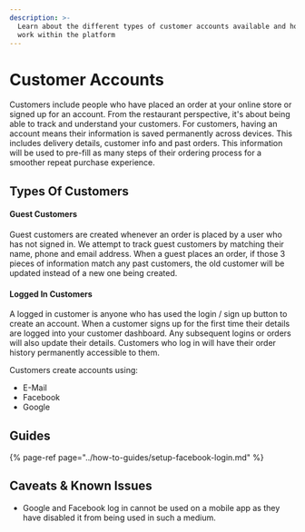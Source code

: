 ```yaml
---
description: >-
  Learn about the different types of customer accounts available and how they
  work within the platform
---
```


# Customer Accounts

Customers include people who have placed an order at your online store or signed up for an account. From the restaurant perspective, it's about being able to track and understand your customers. For customers, having an account means their information is saved permanently across devices. This includes delivery details, customer info and past orders. This information will be used to pre-fill as many steps of their ordering process for a smoother repeat purchase experience.

## Types Of Customers

#### Guest Customers

Guest customers are created whenever an order is placed by a user who has not signed in. We attempt to track guest customers by matching their name, phone and email address. When a guest places an order, if those 3 pieces of information match any past customers, the old customer will be updated instead of a new one being created.

#### Logged In Customers

A logged in customer is anyone who has used the login / sign up button to create an account. When a customer signs up for the first time their details are logged into your customer dashboard. Any subsequent logins or orders will also update their details. Customers who log in will have their order history permanently accessible to them.

Customers create accounts using:

* E-Mail
* Facebook 
* Google

## Guides

{% page-ref page="../how-to-guides/setup-facebook-login.md" %}

## Caveats & Known Issues

* Google and Facebook log in cannot be used on a mobile app as they have disabled it from being used in such a medium.

